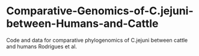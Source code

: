 # Comparative-Genomics-of-C.jejuni-between-Humans-and-Cattle
Code and data for comparative phylogenomics of C.jejuni between cattle and humans Rodrigues et al.
